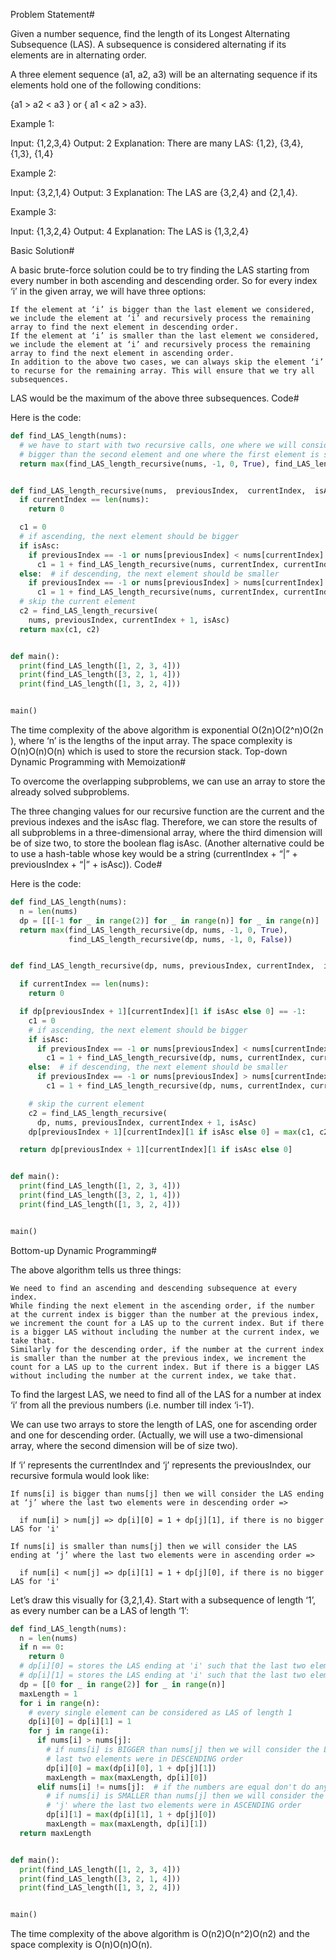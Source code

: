 Problem Statement#

Given a number sequence, find the length of its Longest Alternating Subsequence (LAS). A subsequence is considered alternating if its elements are in alternating order.

A three element sequence (a1, a2, a3) will be an alternating sequence if its elements hold one of the following conditions:

{a1 > a2 < a3 } or { a1 < a2 > a3}.

Example 1:

Input: {1,2,3,4}
Output: 2
Explanation: There are many LAS: {1,2}, {3,4}, {1,3}, {1,4}

Example 2:

Input: {3,2,1,4}
Output: 3
Explanation: The LAS are {3,2,4} and {2,1,4}.

Example 3:

Input: {1,3,2,4}
Output: 4
Explanation: The LAS is {1,3,2,4}

Basic Solution#

A basic brute-force solution could be to try finding the LAS starting from every number in both ascending and descending order. So for every index ‘i’ in the given array, we will have three options:

    If the element at ‘i’ is bigger than the last element we considered, we include the element at ‘i’ and recursively process the remaining array to find the next element in descending order.
    If the element at ‘i’ is smaller than the last element we considered, we include the element at ‘i’ and recursively process the remaining array to find the next element in ascending order.
    In addition to the above two cases, we can always skip the element ‘i’ to recurse for the remaining array. This will ensure that we try all subsequences.

LAS would be the maximum of the above three subsequences.
Code#

Here is the code:

```py
def find_LAS_length(nums):
  # we have to start with two recursive calls, one where we will consider that the first element is
  # bigger than the second element and one where the first element is smaller than the second element
  return max(find_LAS_length_recursive(nums, -1, 0, True), find_LAS_length_recursive(nums, -1, 0, False))


def find_LAS_length_recursive(nums,  previousIndex,  currentIndex,  isAsc):
  if currentIndex == len(nums):
    return 0

  c1 = 0
  # if ascending, the next element should be bigger
  if isAsc:
    if previousIndex == -1 or nums[previousIndex] < nums[currentIndex]:
      c1 = 1 + find_LAS_length_recursive(nums, currentIndex, currentIndex + 1, not isAsc)
  else:  # if descending, the next element should be smaller
    if previousIndex == -1 or nums[previousIndex] > nums[currentIndex]:
      c1 = 1 + find_LAS_length_recursive(nums, currentIndex, currentIndex + 1, not isAsc)
  # skip the current element
  c2 = find_LAS_length_recursive(
    nums, previousIndex, currentIndex + 1, isAsc)
  return max(c1, c2)


def main():
  print(find_LAS_length([1, 2, 3, 4]))
  print(find_LAS_length([3, 2, 1, 4]))
  print(find_LAS_length([1, 3, 2, 4]))


main()
```

The time complexity of the above algorithm is exponential O(2n)O(2^n)O(2​n​​), where ‘n’ is the lengths of the input array. The space complexity is O(n)O(n)O(n) which is used to store the recursion stack.
Top-down Dynamic Programming with Memoization#

To overcome the overlapping subproblems, we can use an array to store the already solved subproblems.

The three changing values for our recursive function are the current and the previous indexes and the isAsc flag. Therefore, we can store the results of all subproblems in a three-dimensional array, where the third dimension will be of size two, to store the boolean flag isAsc. (Another alternative could be to use a hash-table whose key would be a string (currentIndex + “|” + previousIndex + “|” + isAsc)).
Code#

Here is the code:

```py
def find_LAS_length(nums):
  n = len(nums)
  dp = [[[-1 for _ in range(2)] for _ in range(n)] for _ in range(n)]
  return max(find_LAS_length_recursive(dp, nums, -1, 0, True),
             find_LAS_length_recursive(dp, nums, -1, 0, False))


def find_LAS_length_recursive(dp, nums, previousIndex, currentIndex,  isAsc):

  if currentIndex == len(nums):
    return 0

  if dp[previousIndex + 1][currentIndex][1 if isAsc else 0] == -1:
    c1 = 0
    # if ascending, the next element should be bigger
    if isAsc:
      if previousIndex == -1 or nums[previousIndex] < nums[currentIndex]:
        c1 = 1 + find_LAS_length_recursive(dp, nums, currentIndex, currentIndex + 1, not isAsc)
    else:  # if descending, the next element should be smaller
      if previousIndex == -1 or nums[previousIndex] > nums[currentIndex]:
        c1 = 1 + find_LAS_length_recursive(dp, nums, currentIndex, currentIndex + 1, not isAsc)

    # skip the current element
    c2 = find_LAS_length_recursive(
      dp, nums, previousIndex, currentIndex + 1, isAsc)
    dp[previousIndex + 1][currentIndex][1 if isAsc else 0] = max(c1, c2)

  return dp[previousIndex + 1][currentIndex][1 if isAsc else 0]


def main():
  print(find_LAS_length([1, 2, 3, 4]))
  print(find_LAS_length([3, 2, 1, 4]))
  print(find_LAS_length([1, 3, 2, 4]))


main()
```

Bottom-up Dynamic Programming#

The above algorithm tells us three things:

    We need to find an ascending and descending subsequence at every index.
    While finding the next element in the ascending order, if the number at the current index is bigger than the number at the previous index, we increment the count for a LAS up to the current index. But if there is a bigger LAS without including the number at the current index, we take that.
    Similarly for the descending order, if the number at the current index is smaller than the number at the previous index, we increment the count for a LAS up to the current index. But if there is a bigger LAS without including the number at the current index, we take that.

To find the largest LAS, we need to find all of the LAS for a number at index ‘i’ from all the previous numbers (i.e. number till index ‘i-1’).

We can use two arrays to store the length of LAS, one for ascending order and one for descending order. (Actually, we will use a two-dimensional array, where the second dimension will be of size two).

If ‘i’ represents the currentIndex and ‘j’ represents the previousIndex, our recursive formula would look like:

    If nums[i] is bigger than nums[j] then we will consider the LAS ending at ‘j’ where the last two elements were in descending order =>

      if num[i] > num[j] => dp[i][0] = 1 + dp[j][1], if there is no bigger LAS for 'i'

    If nums[i] is smaller than nums[j] then we will consider the LAS ending at ‘j’ where the last two elements were in ascending order =>

      if num[i] < num[j] => dp[i][1] = 1 + dp[j][0], if there is no bigger LAS for 'i'

Let’s draw this visually for {3,2,1,4}. Start with a subsequence of length ‘1’, as every number can be a LAS of length ‘1’:

```py
def find_LAS_length(nums):
  n = len(nums)
  if n == 0:
    return 0
  # dp[i][0] = stores the LAS ending at 'i' such that the last two elements are in ascending order
  # dp[i][1] = stores the LAS ending at 'i' such that the last two elements are in descending order
  dp = [[0 for _ in range(2)] for _ in range(n)]
  maxLength = 1
  for i in range(n):
    # every single element can be considered as LAS of length 1
    dp[i][0] = dp[i][1] = 1
    for j in range(i):
      if nums[i] > nums[j]:
        # if nums[i] is BIGGER than nums[j] then we will consider the LAS ending at 'j' where the
        # last two elements were in DESCENDING order
        dp[i][0] = max(dp[i][0], 1 + dp[j][1])
        maxLength = max(maxLength, dp[i][0])
      elif nums[i] != nums[j]:  # if the numbers are equal don't do anything
        # if nums[i] is SMALLER than nums[j] then we will consider the LAS ending at
        # 'j' where the last two elements were in ASCENDING order
        dp[i][1] = max(dp[i][1], 1 + dp[j][0])
        maxLength = max(maxLength, dp[i][1])
  return maxLength


def main():
  print(find_LAS_length([1, 2, 3, 4]))
  print(find_LAS_length([3, 2, 1, 4]))
  print(find_LAS_length([1, 3, 2, 4]))


main()

```

The time complexity of the above algorithm is O(n2)O(n^2)O(n​2​​) and the space complexity is O(n)O(n)O(n).

```py

```
